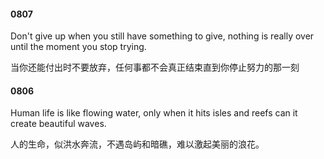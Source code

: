 #### 0807

Don't give up when you still have something to give, nothing is really over until the moment you stop trying.  

当你还能付出时不要放弃，任何事都不会真正结束直到你停止努力的那一刻  

#### 0806

Human life is like flowing water, only when it hits isles and reefs can it create beautiful waves.  
 
人的生命，似洪水奔流，不遇岛屿和暗礁，难以激起美丽的浪花。
